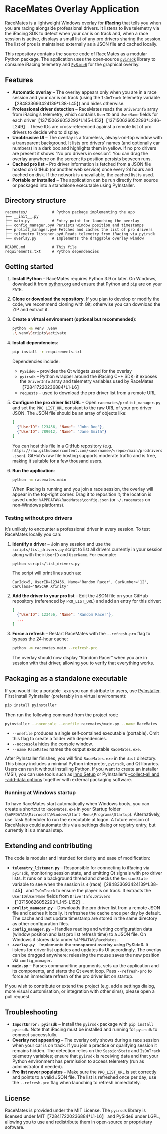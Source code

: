 # RaceMates Overlay Application

RaceMates is a lightweight Windows overlay for **iRacing** that tells you when you are racing alongside professional drivers.  It listens to live telemetry via the iRacing SDK to detect when your car is on track and, when a race session is active, displays a small list of any pro drivers sharing the session.  The list of pros is maintained externally as a JSON file and cached locally.

This repository contains the source code of RaceMates as a modular Python package.  The application uses the open‑source [`pyirsdk`](https://pypi.org/project/pyirsdk/) library to consume iRacing telemetry and [`PySide6`](https://pypi.org/project/PySide6/) for the graphical overlay.

## Features

* **Automatic overlay** – The overlay appears only when you are in a race session and your car is on track (using the `IsOnTrack` telemetry variable【284833693424139†L38-L45】) and hides otherwise.
* **Professional driver detection** – RaceMates reads the `DriverInfo` array from iRacing’s telemetry, which contains `UserID` and `UserName` fields for each driver【137150626052293†L145-L152】【137150626052293†L246-L249】.  These IDs are cross‑referenced against a remote list of pro drivers to decide who to display.
* **Unobtrusive UI** – The overlay is a frameless, always‑on‑top window with a transparent background.  It lists pro drivers’ names (and optionally car numbers) in a dark box and highlights them in yellow.  If no pro drivers are present it shows “No pro drivers in session”.  You can drag the overlay anywhere on the screen; its position persists between runs.
* **Cached pro list** – Pro driver information is fetched from a JSON file hosted on GitHub (or another web service) once every 24 hours and cached on disk.  If the network is unavailable, the cached list is used.
* **Portable or installed** – The application can be run directly from source or packaged into a standalone executable using PyInstaller.

## Directory structure

```
racemates/           # Python package implementing the app
├── __init__.py
├── main.py          # Entry point for launching the overlay
├── config_manager.py# Persists window position and timestamps
├── prolist_manager.py# Fetches and caches the list of pro drivers
├── telemetry_listener.py# Reads telemetry from iRacing via pyirsdk
└── overlay.py       # Implements the draggable overlay window

README.md            # This file
requirements.txt     # Python dependencies
```

## Getting started

1. **Install Python** – RaceMates requires Python 3.9 or later.  On Windows, download it from [python.org](https://www.python.org/downloads/) and ensure that Python and `pip` are on your `PATH`.

2. **Clone or download the repository**.  If you plan to develop or modify the code, we recommend cloning with Git; otherwise you can download the ZIP and extract it.

3. **Create a virtual environment (optional but recommended)**:

   ```sh
   python -m venv .venv
   .\.venv\Scripts\activate
   ```

4. **Install dependencies**:

   ```sh
   pip install -r requirements.txt
   ```

   Dependencies include:

   * `PySide6` – provides the Qt widgets used for the overlay
   * `pyirsdk` – Python wrapper around the iRacing C++ SDK; it exposes the `DriverInfo` array and telemetry variables used by RaceMates【728417220236884†L1-L6】
   * `requests` – used to download the pro driver list from a remote URL

5. **Configure the pro driver list URL** – Open `racemates/prolist_manager.py` and set the `PRO_LIST_URL` constant to the raw URL of your pro driver JSON.  The JSON file should be an array of objects like:

   ```json
   [
     {"UserID": 123456, "Name": "John Doe"},
     {"UserID": 789012, "Name": "Jane Smith"}
   ]
   ```

   You can host this file in a GitHub repository (e.g. `https://raw.githubusercontent.com/<username>/<repo>/main/prodrivers.json`).  GitHub’s raw file hosting supports moderate traffic and is free, making it suitable for a few thousand users.

6. **Run the application**:

   ```sh
   python -m racemates.main
   ```

   When iRacing is running and you join a race session, the overlay will appear in the top‑right corner.  Drag it to reposition it; the location is saved under `%APPDATA%\RaceMates\config.json` (or `~/.racemates` on non‑Windows platforms).

### Testing without pro drivers

It’s unlikely to encounter a professional driver in every session.  To test RaceMates locally you can:

1. **Identify a driver** – Join any session and use the `scripts/list_drivers.py` script to list all drivers currently in your session along with their `UserID` and `UserName`.  For example:

   ```sh
   python scripts/list_drivers.py
   ```

   The script will print lines such as:

   ```
   CarIdx=5, UserID=123456, Name='Random Racer', CarNumber='12', CarClass='NASCAR Xfinity'
   ```

2. **Add the driver to your pro list** – Edit the JSON file on your GitHub repository (referenced by `PRO_LIST_URL`) and add an entry for this driver:

   ```json
   [
     {"UserID": 123456, "Name": "Random Racer"},
     ...
   ]
   ```

3. **Force a refresh** – Restart RaceMates with the `--refresh-pro` flag to bypass the 24‑hour cache:

   ```sh
   python -m racemates.main --refresh-pro
   ```

   The overlay should now display “Random Racer” when you are in session with that driver, allowing you to verify that everything works.

## Packaging as a standalone executable

If you would like a portable `.exe` you can distribute to users, use [PyInstaller](https://pyinstaller.org/).  First install PyInstaller (preferably in a virtual environment):

```sh
pip install pyinstaller
```

Then run the following command from the project root:

```sh
pyinstaller --noconsole --onefile racemates/main.py --name RaceMates
```

* `--onefile` produces a single self‑contained executable (portable).  Omit this flag to create a folder with dependencies.
* `--noconsole` hides the console window.
* `--name RaceMates` names the output executable `RaceMates.exe`.

After PyInstaller finishes, you will find `RaceMates.exe` in the `dist` directory.  This binary includes a minimal Python interpreter, `pyirsdk`, and Qt libraries.  Users can run it without installing Python.  If you want to create an installer (MSI), you can use tools such as [Inno Setup](https://jrsoftware.org/isinfo.php) or PyInstaller’s [–collect‑all and –add‑data options](https://pyinstaller.readthedocs.io/) together with external packaging software.

### Running at Windows startup

To have RaceMates start automatically when Windows boots, you can create a shortcut to `RaceMates.exe` in your Startup folder (`%APPDATA%\Microsoft\Windows\Start Menu\Programs\Startup`).  Alternatively, use Task Scheduler to run the executable at logon.  A future version of RaceMates could automate this via a settings dialog or registry entry, but currently it is a manual step.

## Extending and contributing

The code is modular and intended for clarity and ease of modification:

* **`telemetry_listener.py`** – Responsible for connecting to iRacing via `pyirsdk`, monitoring session state, and emitting Qt signals with pro driver lists.  It runs on a background thread and checks the `SessionState` variable to see when the session is `4` (race)【284833693424139†L38-L45】 and `IsOnTrack` to ensure the player is on track.  It extracts the `UserID`/`UserName` fields from `DriverInfo.Drivers`【137150626052293†L145-L152】.
* **`prolist_manager.py`** – Downloads the pro driver list from a remote JSON file and caches it locally.  It refreshes the cache once per day by default.  The cache and last update timestamp are stored in the same directory as other configuration files.
* **`config_manager.py`** – Handles reading and writing configuration data (window position and last pro list refresh time) to a JSON file.  On Windows it stores data under `%APPDATA%\RaceMates`.
* **`overlay.py`** – Implements the transparent overlay using PySide6.  It listens for driver list updates and updates its UI accordingly.  The overlay can be dragged anywhere; releasing the mouse saves the new position via `config_manager`.
* **`main.py`** – Parses command‑line arguments, sets up the application and its components, and starts the Qt event loop.  Pass `--refresh-pro` to force an immediate refresh of the pro driver list on startup.

If you wish to contribute or extend the project (e.g. add a settings dialog, more visual customisation, or integration with other sims), please open a pull request.

## Troubleshooting

* **`ImportError: pyirsdk`** – Install the `pyirsdk` package with `pip install pyirsdk`.  Note that iRacing must be installed and running for `pyirsdk` to connect successfully.
* **Overlay not appearing** – The overlay only shows during a race session when your car is on track.  If you join a practice or qualifying session it remains hidden.  The detection relies on the `SessionState` and `IsOnTrack` telemetry variables; ensure that `pyirsdk` is receiving data and that your Python environment has permission to access telemetry (run as administrator if needed).
* **Pro list never populates** – Make sure the `PRO_LIST_URL` is set correctly and points to a valid JSON file.  The list is refreshed once per day; use the `--refresh-pro` flag when launching to refresh immediately.

## License

RaceMates is provided under the MIT License.  The `pyirsdk` library is licensed under MIT【728417220236884†L1-L6】 and PySide6 under LGPL, allowing you to use and redistribute them in open‑source or proprietary software.
